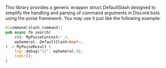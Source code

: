 This library provides a generic wrapper struct DefaultSlash<T> designed to simplify the handling and parsing of command arguments in Discord bots using the poise framework. You may use it just like the following example:
```rs
#[command(slash_command)]
pub async fn search(
    ctx: MyPoiseContext<'_>,
    ephemeral: DefaultSlash<bool>,
) -> MyPoiseResult {
    log::debug("{}", ephemeral.0);
    todo!();
}
